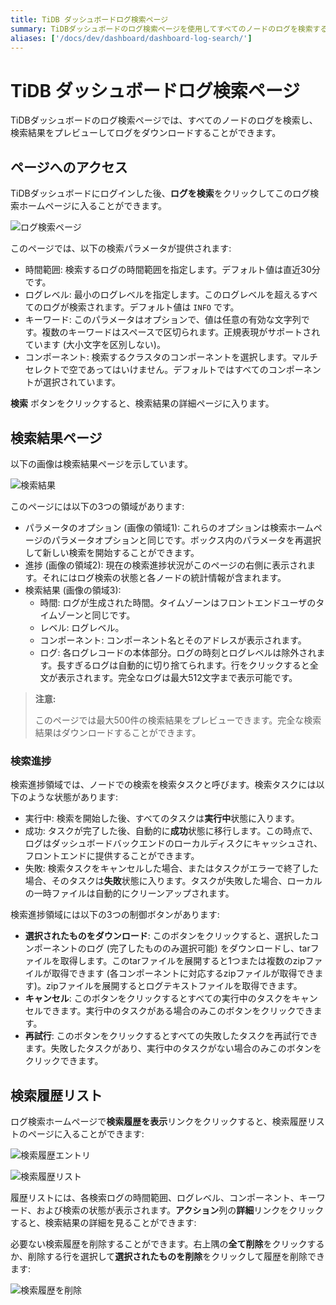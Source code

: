```yaml
---
title: TiDB ダッシュボードログ検索ページ
summary: TiDBダッシュボードのログ検索ページを使用してすべてのノードのログを検索する方法について学びます。
aliases: ['/docs/dev/dashboard/dashboard-log-search/']
---
```


# TiDB ダッシュボードログ検索ページ

TiDBダッシュボードのログ検索ページでは、すべてのノードのログを検索し、検索結果をプレビューしてログをダウンロードすることができます。

## ページへのアクセス

TiDBダッシュボードにログインした後、**ログを検索**をクリックしてこのログ検索ホームページに入ることができます。

![ログ検索ページ](/media/dashboard/dashboard-log-search-home.png)

このページでは、以下の検索パラメータが提供されます:

- 時間範囲: 検索するログの時間範囲を指定します。デフォルト値は直近30分です。
- ログレベル: 最小のログレベルを指定します。このログレベルを超えるすべてのログが検索されます。デフォルト値は `INFO` です。
- キーワード: このパラメータはオプションで、値は任意の有効な文字列です。複数のキーワードはスペースで区切られます。正規表現がサポートされています (大小文字を区別しない)。
- コンポーネント: 検索するクラスタのコンポーネントを選択します。マルチセレクトで空であってはいけません。デフォルトではすべてのコンポーネントが選択されています。

**検索** ボタンをクリックすると、検索結果の詳細ページに入ります。

## 検索結果ページ

以下の画像は検索結果ページを示しています。

![検索結果](/media/dashboard/dashboard-log-search-result.png)

このページには以下の3つの領域があります:

- パラメータのオプション (画像の領域1): これらのオプションは検索ホームページのパラメータオプションと同じです。ボックス内のパラメータを再選択して新しい検索を開始することができます。
- 進捗 (画像の領域2): 現在の検索進捗状況がこのページの右側に表示されます。それにはログ検索の状態と各ノードの統計情報が含まれます。
- 検索結果 (画像の領域3):
    - 時間: ログが生成された時間。タイムゾーンはフロントエンドユーザのタイムゾーンと同じです。
    - レベル: ログレベル。
    - コンポーネント: コンポーネント名とそのアドレスが表示されます。
    - ログ: 各ログレコードの本体部分。ログの時刻とログレベルは除外されます。長すぎるログは自動的に切り捨てられます。行をクリックすると全文が表示されます。完全なログは最大512文字まで表示可能です。

> **注意:**
>
> このページでは最大500件の検索結果をプレビューできます。完全な検索結果はダウンロードすることができます。

### 検索進捗

検索進捗領域では、ノードでの検索を検索タスクと呼びます。検索タスクには以下のような状態があります:

- 実行中: 検索を開始した後、すべてのタスクは**実行中**状態に入ります。
- 成功: タスクが完了した後、自動的に**成功**状態に移行します。この時点で、ログはダッシュボードバックエンドのローカルディスクにキャッシュされ、フロントエンドに提供することができます。
- 失敗: 検索タスクをキャンセルした場合、またはタスクがエラーで終了した場合、そのタスクは**失敗**状態に入ります。タスクが失敗した場合、ローカルの一時ファイルは自動的にクリーンアップされます。

検索進捗領域には以下の3つの制御ボタンがあります:

- **選択されたものをダウンロード**: このボタンをクリックすると、選択したコンポーネントのログ (完了したもののみ選択可能) をダウンロードし、tarファイルを取得します。このtarファイルを展開すると1つまたは複数のzipファイルが取得できます (各コンポーネントに対応するzipファイルが取得できます)。zipファイルを展開するとログテキストファイルを取得できます。
- **キャンセル**: このボタンをクリックするとすべての実行中のタスクをキャンセルできます。実行中のタスクがある場合のみこのボタンをクリックできます。
- **再試行**: このボタンをクリックするとすべての失敗したタスクを再試行できます。失敗したタスクがあり、実行中のタスクがない場合のみこのボタンをクリックできます。

## 検索履歴リスト

ログ検索ホームページで**検索履歴を表示**リンクをクリックすると、検索履歴リストのページに入ることができます:

![検索履歴エントリ](/media/dashboard/dashboard-log-search-history-entry.png)

![検索履歴リスト](/media/dashboard/dashboard-log-search-history.png)

履歴リストには、各検索ログの時間範囲、ログレベル、コンポーネント、キーワード、および検索の状態が表示されます。**アクション**列の**詳細**リンクをクリックすると、検索結果の詳細を見ることができます:

必要ない検索履歴を削除することができます。右上隅の**全て削除**をクリックするか、削除する行を選択して**選択されたものを削除**をクリックして履歴を削除できます:

![検索履歴を削除](/media/dashboard/dashboard-log-search-delete-history.png)